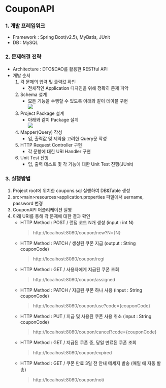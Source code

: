 # CouponAPI 

### 1. 개발 프레임워크
   - Framework : Spring Boot(v2.5), MyBatis, JUnit
   - DB : MySQL
### 2. 문제해결 전략
   - Architecture : DTO&DAO를 활용한 RESTful API
   - 개발 순서
        1. 각 문제의 입력 및 출력값 확인
            * 전체적인 Application 디자인을 위해 정확히 문제 파악
        2. Schema 설계
            * 모든 기능을 수행할 수 있도록 아래와 같이 테이블 구현  
            ![](https://user-images.githubusercontent.com/20007119/111994765-7b309b80-8b5b-11eb-9eb4-bac169582b2b.png)   
        3. Project Package 설계
            * 아래와 같이 Package 설계  
            ![](https://user-images.githubusercontent.com/20007119/111994769-7c61c880-8b5b-11eb-8e37-d43331887174.png)
        4. Mapper(Query) 작성
            * 입, 출력값 및 제약을 고려한 Query문 작성
        5. HTTP Request Controller 구현
            * 각 문항에 대한 URI Handler 구현
        6. Unit Test 진행
            * 입, 출력 테스트 및 각 기능에 대한 Unit Test 진행(JUnit)
   
### 3. 실행방법
   1. Project root에 위치한 coupons.sql 실행하여 DB&Table 생성
   2. src>main>resources>application.properties 파일에서 uername, password 변경
   3. CouponAPI 어플리케이션 실행
   4. 아래 URI를 통해 각 문제에 대한 결과 확인  
        * HTTP Method : POST / 랜덤 코드 N개 생성 (input : int N)
            > http://localhost:8080/coupon/new?N={N}
        * HTTP Method : PATCH / 생성된 쿠폰 지급 (output : String couponCode)  
            > http://localhost:8080/coupon/regi
        * HTTP Method : GET / 사용자에게 지급된 쿠폰 조회  
            > http://localhost:8080/coupon/assigned
        * HTTP Method : PATCH / 지급된 쿠폰 하나 사용 (input : String couponCode)  
            > http://localhost:8080/coupon/use?code={couponCode}
        * HTTP Method : PUT / 지급 및 사용된 쿠폰 사용 취소 (input : String couponCode)  
            > http://localhost:8080/coupon/cancel?code={couponCode}
        * HTTP Method : GET / 지급된 쿠폰 중, 당일 만료된 쿠폰 조회  
            > http://localhost:8080/coupon/expired
        * HTTP Method : GET / 쿠폰 만료 3일 전 안내 메세지 발송 (매일 에 자동 발송)  
            > http://localhost:8080/coupon/noti
